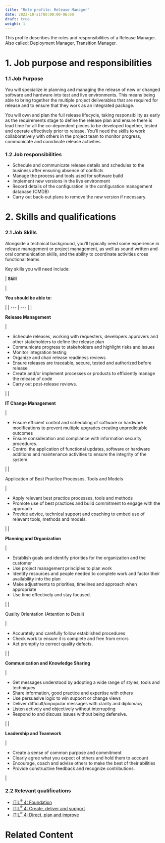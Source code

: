 ```yaml
---
title: "Role profile: Release Manager"
date: 2023-10-21T00:00:00-06:00
draft: true
weight: 1
---
```


This profile describes the roles and responsibilities of a Release Manager. Also called: Deployment Manager, Transition Manager.

# 1. Job purpose and responsibilities

### 1.1 Job Purpose

You will specialize in planning and managing the release of new or changed software and hardware into test and live environments. This means being able to bring together the multiple project deliverables that are required for release and to ensure that they work as an integrated package.

You will own and plan the full release lifecycle, taking responsibility as early as the requirements stage to define the release plan and ensure there is lead time for all the co-dependent pieces to be developed together, tested and operate effectively prior to release. You’ll need the skills to work collaboratively with others in the project team to monitor progress, communicate and coordinate release activities.

### 1.2 Job responsibilities

* Schedule and communicate release details and schedules to the business after ensuring absence of conflicts
* Manage the process and tools used for software build
* Implement new versions in the live environment
* Record details of the configuration in the configuration management database (CMDB)
* Carry out back-out plans to remove the new version if necessary.

# 2. Skills and qualifications

### 2.1 Job Skills

Alongside a technical background, you’ll typically need some experience in release management or project management, as well as sound written and oral communication skills, and the ability to coordinate activities cross functional teams.

Key skills you will need include:

| 
**Skill**

 | 

**You should be able to:**

 |
| --- | --- |
| 

**Release Management**

 | 

* Schedule releases, working with requesters, developers approvers and other stakeholders to define the release plan
* Communicate progress to stakeholders and highlight risks and issues
* Monitor integration testing
* Organize and chair release readiness reviews
* Ensure releases are traceable, secure, tested and authorized before release
* Create and/or implement processes or products to efficiently manage the release of code
* Carry out post-release reviews.

 |
| 

**IT Change Management**

 | 

* Ensure efficient control and scheduling of software or hardware modifications to prevent multiple upgrades creating unpredictable outcomes
* Ensure consideration and compliance with information security procedures.
* Control the application of functional updates, software or hardware additions and maintenance activities to ensure the integrity of the system.

 |
| 

Application of Best Practice Processes, Tools and Models

 | 

* Apply relevant best practice processes, tools and methods
* Promote use of best practices and build commitment to engage with the approach
* Provide advice, technical support and coaching to embed use of relevant tools, methods and models.

 |
| 

**Planning and Organization**

 | 

* Establish goals and identify priorities for the organization and the customer
* Use project management principles to plan work
* Identify resources and people needed to complete work and factor their availability into the plan
* Make adjustments to priorities, timelines and approach when appropriate
* Use time effectively and stay focused.

 |
| 

Quality Orientation (Attention to Detail)

 | 

* Accurately and carefully follow established procedures
* Check work to ensure it is complete and free from errors
* Act promptly to correct quality defects.

 |
| 

**Communication and Knowledge Sharing**

 | 

* Get messages understood by adopting a wide range of styles, tools and techniques
* Share information, good practice and expertise with others
* Use persuasive logic to win support or change views
* Deliver difficult/unpopular messages with clarity and diplomacy
* Listen actively and objectively without interrupting
* Respond to and discuss issues without being defensive.

 |
| 

**Leadership and Teamwork**

 | 

* Create a sense of common purpose and commitment
* Clearly agree what you expect of others and hold them to account
* Encourage, coach and advise others to make the best of their abilities
* Provide constructive feedback and recognize contributions.

 |

### 2.2 Relevant qualifications

* [ITIL<sup>®</sup> 4: Foundation](https://www.axelos.com/certifications/itil-service-management/itil-4-foundation)
* [ITIL<sup>®</sup> 4: Create, deliver and support](https://www.axelos.com/certifications/itil-service-management/managing-professional/create-deliver-and-support)
* [ITIL<sup>®</sup> 4: Direct, plan and improve](https://www.axelos.com/certifications/itil-service-management/managing-professional/direct-plan-and-improve)

# Related Content
